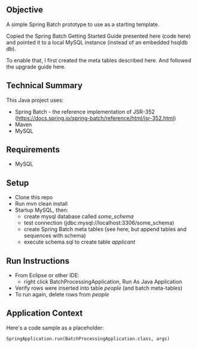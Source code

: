 ## Objective

A simple Spring Batch prototype to use as a starting template. 

Copied the Spring Batch Getting Started Guide presented here (code here) and pointed it to a local MySQL instance (instead of an embedded hsqldb db).

To enable that, I first created the meta tables described here. And followed the upgrade guide here.

## Technical Summary

This Java project uses:

* Spring Batch - the reference implementation of JSR-352 (https://docs.spring.io/spring-batch/reference/html/jsr-352.html)
* Maven
* MySQL

## Requirements

* MySQL

## Setup

* Clone this repo
* Run mvn clean install
* Startup MySQL, then:
  * create mysql database called *some_schema*
  * test connection (jdbc:mysql://localhost:3306/some_schema)
  * create Spring Batch meta tables (see here, but append tables and sequences with schema)
  * execute schema.sql to create table *applicant*

## Run Instructions

* From Eclipse or other IDE:
  * right click BatchProcessingApplication, Run As Java Application
* Verify rows were inserted into table *people* (and batch meta-tables)
* To run again, delete rows from *people*

## Application Context

Here's a code sample as a placeholder:

```
SpringApplication.run(BatchProcessingApplication.class, args)
```
